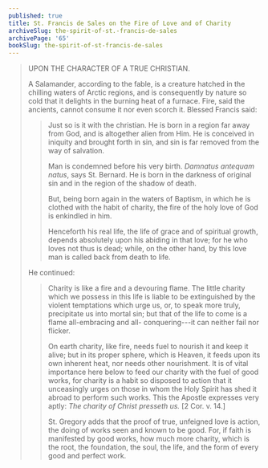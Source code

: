 ```yaml
---
published: true
title: St. Francis de Sales on the Fire of Love and of Charity
archiveSlug: the-spirit-of-st.-francis-de-sales
archivePage: '65'
bookSlug: the-spirit-of-st-francis-de-sales
---
```


> UPON THE CHARACTER OF A TRUE CHRISTIAN.
>
> A Salamander, according to the fable, is a creature hatched in the chilling waters of Arctic regions, and is consequently by nature so cold that it delights in the burning heat of a furnace. Fire, said the ancients, cannot consume it nor even scorch it. Blessed Francis said:
>
>> Just so is it with the christian. He is born in a region far away from God, and is altogether alien from Him. He is conceived in iniquity and brought forth in sin, and sin is far removed from the way of salvation.
>>
>> Man is condemned before his very birth. *Damnatus antequam natus*, says St. Bernard. He is born in the darkness of original sin and in the region of the shadow of death.
>>
>> But, being born again in the waters of Baptism, in which he is clothed with the habit of charity, the fire of the holy love of God is enkindled in him.
>>
>> Henceforth his real life, the life of grace and of spiritual growth, depends absolutely upon his abiding in that love; for he who loves not thus is dead; while, on the other hand, by this love man is called back from death to life.
>
> He continued:
> 
>> Charity is like a fire and a devouring flame. The little charity which we possess in this life is liable to be extinguished by the violent temptations which urge us, or, to speak more truly, precipitate us into mortal sin; but that of the life to come is a flame all-embracing and all- conquering---it can neither fail nor flicker.
>>
>> On earth charity, like fire, needs fuel to nourish it and keep it alive; but in its proper sphere, which is Heaven, it feeds upon its own inherent heat, nor needs other nourishment. It is of vital importance here below to feed our charity with the fuel of good works, for charity is a habit so disposed to action that it unceasingly urges on those in whom the Holy Spirit has shed it abroad to perform such works. This the Apostle expresses very aptly: *The charity of Christ presseth us.* [2 Cor. v. 14.]
>> 
>> St. Gregory adds that the proof of true, unfeigned love is action, the doing of works seen and known to be good. For, if faith is manifested by good works, how much more charity, which is the root, the foundation, the soul, the life, and the form of every good and perfect work.
